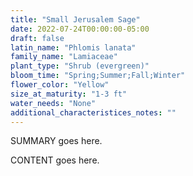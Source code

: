 ```yaml
---
title: "Small Jerusalem Sage"
date: 2022-07-24T00:00:00-05:00
draft: false
latin_name: "Phlomis lanata"
family_name: "Lamiaceae"
plant_type: "Shrub (evergreen)"
bloom_time: "Spring;Summer;Fall;Winter"
flower_color: "Yellow"
size_at_maturity: "1-3 ft"
water_needs: "None"
additional_characteristices_notes: ""
---
```


SUMMARY goes here.

<!--more-->

CONTENT goes here.